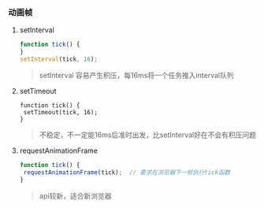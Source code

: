 ### 动画帧
1. setInterval

   ```js
   function tick() {
   }
   setInterval(tick, 16);
   ```

   > setInterval 容易产生积压，每16ms将一个任务推入interval队列

2. setTimeout

   ```
   function tick() {
   	setTimeout(tick, 16);
   }
   ```

   > 不稳定，不一定能16ms后准时出发，比setInterval好在不会有积压问题

3. requestAnimationFrame

   ```js
   function tick() {
   	requestAnimationFrame(tick);  // 要求在浏览器下一帧执行tick函数
   }
   ```

   > api较新，适合新浏览器